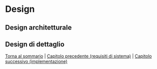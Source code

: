 # Design

## Design architetturale

## Design di dettaglio

[Torna al sommario](../index.md) |
[Capitolo precedente (requisiti di sistema)](../3-system-requirements/index.md) |
[Capitolo successivo (implementazione)](../5-implementation/index.md)